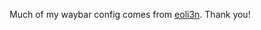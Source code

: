 Much of my waybar config comes from [eoli3n](https://github.com/eoli3n/dotfiles/tree/master/roles/waybar). Thank you!
